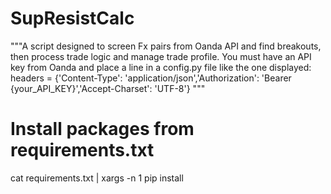 # SupResistCalc
"""A script designed to screen Fx pairs from Oanda API and find breakouts, then process trade logic and manage trade profile. You must have an API key from Oanda and place a line in a config.py file like the one displayed:
headers = {'Content-Type': 'application/json','Authorization': 'Bearer {your_API_KEY}','Accept-Charset': 'UTF-8'}
"""

# Install packages from requirements.txt
cat requirements.txt | xargs -n 1 pip install